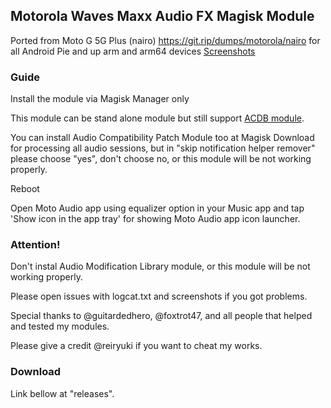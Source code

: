 ## Motorola Waves Maxx Audio FX Magisk Module

Ported from Moto G 5G Plus (nairo) https://git.rip/dumps/motorola/nairo for all Android Pie and up arm and arm64 devices
[Screenshots](https://reiryuki.blogspot.com/2020/09/motorola-waves-maxx-audio-fx-magisk.html?m=1)

### Guide
Install the module via Magisk Manager only

This module can be stand alone module but still support [ACDB module](https://t.me/viperatmos).

You can install Audio Compatibility Patch Module too at Magisk Download for processing all audio sessions,
but in "skip notification helper remover" please choose "yes", don't choose no, or this module will be not working properly.

Reboot

Open Moto Audio app using equalizer option in your Music app and tap 'Show icon in the app tray' for showing Moto Audio app icon launcher.

### Attention!
Don't instal Audio Modification Library module, or this module will be not working properly.

Please open issues with logcat.txt and screenshots if you got problems.

Special thanks to @guitardedhero, @foxtrot47, and all people that helped and tested my modules.

Please give a credit @reiryuki if you want to cheat my works.

### Download
Link bellow at "releases".
